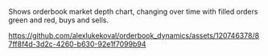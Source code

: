 Shows orderbook market depth chart, changing over time with filled orders green and red, buys and sells.


https://github.com/alexlukekoval/orderbook_dynamics/assets/120746378/87ff8f4d-3d2c-4260-b630-92e1f7099b94

